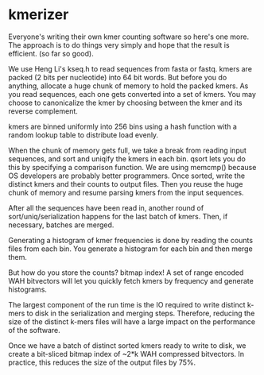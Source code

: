 kmerizer
========
Everyone's writing their own kmer counting software so here's one more. The approach is to do things very simply and hope that the result is efficient. (so far so good).

We use Heng Li's kseq.h to read sequences from fasta or fastq.
kmers are packed (2 bits per nucleotide) into 64 bit words. But before you do anything, allocate a huge chunk of memory to hold the packed kmers. As you read sequences, each one gets converted into a set of kmers. You may choose to canonicalize the kmer by choosing between the kmer and its reverse complement.

kmers are binned uniformly into 256 bins using a hash function with a random lookup table to distribute load evenly.

When the chunk of memory gets full, we take a break from reading input sequences, and sort and uniqify the kmers in each bin. qsort lets you do this by specifying a comparison function. We are using memcmp() because OS developers are probably better programmers. Once sorted, write the distinct kmers and their counts to output files. Then you reuse the huge chunk of memory and resume parsing kmers from the input sequences.

After all the sequences have been read in, another round of sort/uniq/serialization happens for the last batch of kmers. Then, if necessary, batches are merged.

Generating a histogram of kmer frequencies is done by reading the counts files from each bin. You generate a histogram for each bin and then merge them.

But how do you store the counts? bitmap index! A set of range encoded WAH bitvectors will let you quickly fetch kmers by frequency and generate histograms.

The largest component of the run time is the IO required to write distinct k-mers to disk in the serialization and merging steps. Therefore, reducing the size of the distinct k-mers files will have a large impact on the performance of the software.

Once we have a batch of distinct sorted kmers ready to write to disk, we create a bit-sliced bitmap index of ~2*k WAH compressed bitvectors. In practice, this reduces the size of the output files by 75%.